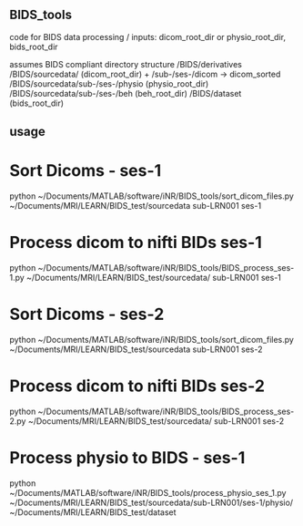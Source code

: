 ## BIDS_tools
 code for BIDS data processing / inputs: dicom_root_dir or physio_root_dir, bids_root_dir
 
 assumes BIDS compliant directory structure
 /BIDS/derivatives
 /BIDS/sourcedata/ (dicom_root_dir) + /sub-/ses-/dicom -> dicom_sorted
 /BIDS/sourcedata/sub-/ses-/physio (physio_root_dir)
 /BIDS/sourcedata/sub-/ses-/beh (beh_root_dir)
 /BIDS/dataset (bids_root_dir)
 
## usage

# Sort Dicoms - ses-1

python ~/Documents/MATLAB/software/iNR/BIDS_tools/sort_dicom_files.py ~/Documents/MRI/LEARN/BIDS_test/sourcedata sub-LRN001 ses-1

# Process dicom to nifti BIDs ses-1

python ~/Documents/MATLAB/software/iNR/BIDS_tools/BIDS_process_ses-1.py ~/Documents/MRI/LEARN/BIDS_test/sourcedata/ sub-LRN001 ses-1

# Sort Dicoms - ses-2

python ~/Documents/MATLAB/software/iNR/BIDS_tools/sort_dicom_files.py ~/Documents/MRI/LEARN/BIDS_test/sourcedata sub-LRN001 ses-2

# Process dicom to nifti BIDs ses-2

python ~/Documents/MATLAB/software/iNR/BIDS_tools/BIDS_process_ses-2.py ~/Documents/MRI/LEARN/BIDS_test/sourcedata/ sub-LRN001 ses-2

# Process physio to BIDS - ses-1

python ~/Documents/MATLAB/software/iNR/BIDS_tools/process_physio_ses_1.py ~/Documents/MRI/LEARN/BIDS_test/sourcedata/sub-LRN001/ses-1/physio/  ~/Documents/MRI/LEARN/BIDS_test/dataset
